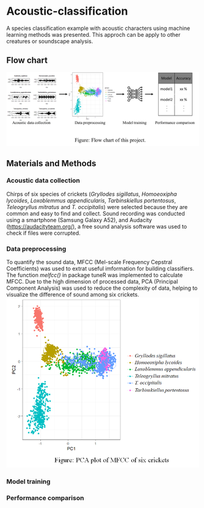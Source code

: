# Acoustic-classification
A species classification example with acoustic characters using machine learning methods was presented. This approch can be apply to other creatures or soundscape analysis.
## Flow chart
![image](https://github.com/TK-CamBaz/Acoustic-classification/blob/main/flowchart.png)
## Materials and Methods
### Acoustic data collection
Chirps of six species of crickets (_Gryllodes sigillatus_, _Homoeoxipha lycoides_, _Loxoblemmus appendicularis_, _Tarbinskiellus portentosus_, _Teleogryllus mitratus_ and _T. occipitalis_) were selected because they are common and easy to find and collect. Sound recording was conducted using a smartphone (Samsung Galaxy A52), and Audacity (https://audacityteam.org/), a free sound analysis software was used to check if files were corrupted.
### Data preprocessing
To quantify the sound data, MFCC (Mel-scale Frequency Cepstral Coefficients) was used to extrat useful imformation for building classifiers. The function _melfcc()_ in package tuneR was implemented to calculate MFCC. Due to the high dimension of processed data, PCA (Principal Component Analysis) was used to reduce the complexity of data, helping to visualize the difference of sound among six crickets.
![image](https://github.com/TK-CamBaz/Acoustic-classification/blob/main/PCA%20plot.png)
### Model training

### Performance comparison
